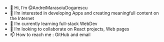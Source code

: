 - 👋 Hi, I’m @AndreiMarasoiuDogarescu
- 👀 I’m interested in developing Apps and creating meaningfull content on the Internet
- 🌱 I’m currently learning full-stack WebDev 
- 💞️ I’m looking to collaborate on React projects, Web pages
- 📫 How to reach me : GitHub and email

<!---
AndreiMarasoiuDogarescu/AndreiMarasoiuDogarescu is a ✨ special ✨ repository because its `README.md` (this file) appears on your GitHub profile.
You can click the Preview link to take a look at your changes.
--->
